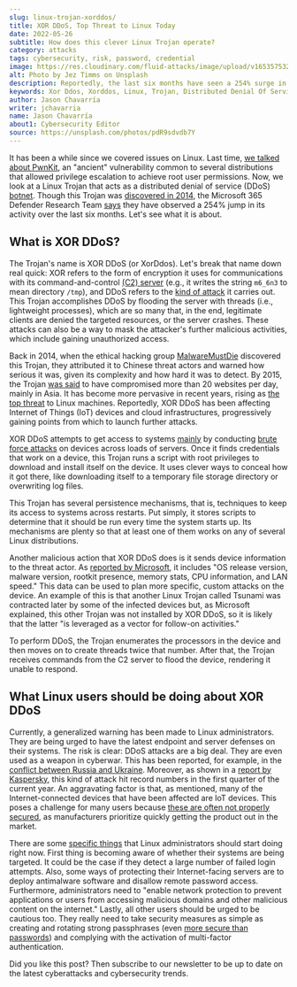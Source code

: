 ```yaml
---
slug: linux-trojan-xorddos/
title: XOR DDoS, Top Threat to Linux Today
date: 2022-05-26
subtitle: How does this clever Linux Trojan operate?
category: attacks
tags: cybersecurity, risk, password, credential
image: https://res.cloudinary.com/fluid-attacks/image/upload/v1653575325/blog/linux-trojan-xorddos/cover_xorddos.webp
alt: Photo by Jez Timms on Unsplash
description: Reportedly, the last six months have seen a 254% surge in this Linux Trojan's activity. Read this post to learn what it is and what should be done about it.
keywords: Xor Ddos, Xorddos, Linux, Trojan, Distributed Denial Of Service, Iot, Microsoft, Ethical Hacking, Pentesting
author: Jason Chavarría
writer: jchavarria
name: Jason Chavarría
about1: Cybersecurity Editor
source: https://unsplash.com/photos/pdR9sdvdb7Y
---
```


It has been a while since we covered issues on Linux.
Last time, [we talked about PwnKit](../linux-polkit-vulnerability/),
an "ancient" vulnerability common to several distributions
that allowed privilege escalation
to achieve root user permissions.
Now,
we look at a Linux Trojan
that acts as a distributed denial of service (DDoS)
[botnet](https://www.merriam-webster.com/dictionary/botnet).
Though this Trojan was [discovered in 2014](https://blog.malwaremustdie.org/2014/09/mmd-0028-2014-fuzzy-reversing-new-china.html),
the Microsoft 365 Defender Research Team [says](https://www.microsoft.com/security/blog/2022/05/19/rise-in-xorddos-a-deeper-look-at-the-stealthy-ddos-malware-targeting-linux-devices/)
they have observed a 254% jump in its activity
over the last six months.
Let's see what it is about.

## What is XOR DDoS?

The Trojan's name is XOR DDoS (or XorDdos).
Let's break that name down real quick:
XOR refers to the form of encryption it uses
for communications with its command-and-control
[(C2) server](https://www.techtarget.com/whatis/definition/command-and-control-server-CC-server)
(e.g.,
it writes the string `m6_6n3` to mean directory `/tmp`),
and DDoS refers to the [kind of attack](https://attack.mitre.org/techniques/T1498/001/)
it carries out.
This Trojan accomplishes DDoS by flooding the server with threads
(i.e., lightweight processes),
which are so many that,
in the end,
legitimate clients are denied the targeted resources,
or the server crashes.
These attacks can also be a way
to mask the attacker's further malicious activities,
which include gaining unauthorized access.

Back in 2014,
when the ethical hacking group [MalwareMustDie](https://www.malwaremustdie.org/)
discovered this Trojan,
they attributed it to Chinese threat actors
and warned how serious it was,
given its complexity and how hard it was to detect.
By 2015,
the Trojan [was said](https://thehackernews.com/2015/09/xor-ddos-attack.html)
to have compromised more than 20 websites per day,
mainly in Asia.
It has become more pervasive in recent years,
rising as [the top threat](https://thehackernews.com/2022/05/microsoft-warns-rise-in-xorddos-malware.html)
to Linux machines.
Reportedly,
XOR DDoS has been affecting Internet of Things (IoT) devices
and cloud infrastructures,
progressively gaining points from which to launch further attacks.

XOR DDoS attempts to get access to systems
[mainly](https://www.microsoft.com/security/blog/2022/05/19/rise-in-xorddos-a-deeper-look-at-the-stealthy-ddos-malware-targeting-linux-devices/)
by conducting [brute force attacks](../pass-cracking/)
on devices across loads of servers.
Once it finds credentials that work on a device,
this Trojan runs a script with root privileges
to download and install itself on the device.
It uses clever ways to conceal how it got there,
like downloading itself to a temporary file storage directory
or overwriting log files.

This Trojan has several persistence mechanisms,
that is,
techniques to keep its access to systems across restarts.
Put simply,
it stores scripts to determine
that it should be run every time the system starts up.
Its mechanisms are plenty
so that at least one of them works
on any of several Linux distributions.

Another malicious action that XOR DDoS does is
it sends device information to the threat actor.
As [reported by Microsoft](https://www.microsoft.com/security/blog/2022/05/19/rise-in-xorddos-a-deeper-look-at-the-stealthy-ddos-malware-targeting-linux-devices/),
it includes "OS release version,
malware version,
rootkit presence,
memory stats,
CPU information,
and LAN speed."
This data can be used to plan more specific,
custom attacks on the device.
An example of this is
that another Linux Trojan called Tsunami was contracted later
by some of the infected devices
but, as Microsoft explained,
this other Trojan was not installed by XOR DDoS,
so it is likely that the latter
"is leveraged as a vector for follow-on activities."

To perform DDoS,
the Trojan enumerates the processors in the device
and then moves on to create threads twice that number.
After that,
the Trojan receives commands from the C2 server to flood the device,
rendering it unable to respond.

## What Linux users should be doing about XOR DDoS

Currently,
a generalized warning has been made to Linux administrators.
They are being urged
to have the latest endpoint
and server defenses on their systems.
The risk is clear:
DDoS attacks are a big deal.
They are even used as a weapon in cyberwar.
This has been reported,
for example,
in the [conflict between Russia and Ukraine](../timeline-new-cyberwar/).
Moreover,
as shown in a [report by Kaspersky](https://securelist.com/ddos-attacks-in-q1-2022/106358/),
this kind of attack hit record numbers
in the first quarter of the current year.
An aggravating factor is that,
as mentioned,
many of the Internet-connected devices that have been affected are IoT devices.
This poses a challenge for many users
because [these are often not properly secured](https://techmonitor.ai/technology/cybersecurity/xorddos-malware-targeting-linux-devices),
as manufacturers prioritize
quickly getting the product out in the market.

There are some [specific things](https://www.microsoft.com/security/blog/2022/05/19/rise-in-xorddos-a-deeper-look-at-the-stealthy-ddos-malware-targeting-linux-devices/)
that Linux administrators should start doing right now.
First thing is becoming aware
of whether their systems are being targeted.
It could be the case
if they detect a large number of failed login attempts.
Also,
some ways of protecting their Internet-facing servers
are to deploy antimalware software
and disallow remote password access.
Furthermore,
administrators need to "enable network protection
to prevent applications or users from accessing malicious domains
and other malicious content on the internet."
Lastly,
all other users should be urged to be cautious too.
They really need to take security measures
as simple as creating and rotating strong passphrases
(even [more secure than passwords](https://docs.fluidattacks.com/criteria/requirements/132/))
and complying with the activation of multi-factor authentication.

Did you like this post?
Then subscribe to our newsletter
to be up to date on the latest cyberattacks
and cybersecurity trends.

